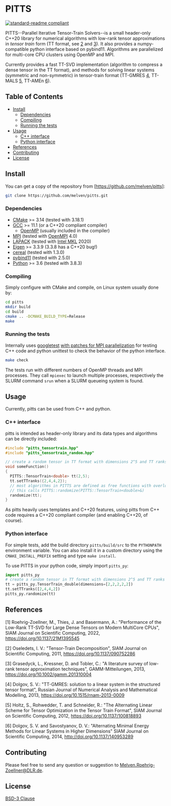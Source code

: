 # PITTS

[![standard-readme compliant](https://img.shields.io/badge/readme%20style-standard-brightgreen.svg?style=flat-square)](https://github.com/RichardLitt/standard-readme)

PITTS--Parallel Iterative Tensor-Train Solvers--is a small header-only C++20 library for numerical algorithms with low-rank tensor approximations in *tensor train* form (TT format, see [2](#references) and [3](#references)).
It also provides a numpy-compatible python interface based on pybind11. Algorithms are parallelized for multi-core CPU clusters using OpenMP and MPI.

Currently provides a fast TT-SVD implementation (algorithm to compress a dense tensor in the TT format), and methods for solving linear systems (symmetric and non-symmetric) in tensor-train format (TT-GMRES [4](#references), TT-MALS [5](#references), TT-AMEn [6](#references)).

## Table of Contents

- [Install](#install)
	- [Dependencies](#dependencies)
	- [Compiling](#compiling)
	- [Running the tests](#running-the-tests)
- [Usage](#usage)
	- [C++ interface](#c-interface)
	- [Python interface](#python-interface)
- [References](#references)
- [Contributing](#contributing)
- [License](#license)

## Install
You can get a copy of the repository from [https://github.com/melven/pitts]:

```sh
git clone https://github.com/melven/pitts.git
```

### Dependencies
* [CMake](https://cmake.org) >= 3.14 (tested with 3.18.1)
* [GCC](https://gcc.gnu.org) >= 11.1 (or a C++20 compliant compiler)
  * [OpenMP](https://www.openmp.org) (usually included in the compiler)
* [MPI](https://www.mpi-forum.org) (tested with [OpenMPI](https://open-mpi.org) 4.0)
* [LAPACK](http://www.netlib.org/lapack) (tested with [Intel MKL](https://software.intel.com/en-us/intel-mkl) 2020)
* [Eigen](https://eigen.tuxfamily.org) >= 3.3.9 (3.3.8 has a C++20 bug!)
* [cereal](https://uscilab.github.io/cereal) (tested with 1.3.0)
* [pybind11](https://github.com/pybind/pybind11) (tested with 2.5.0)
* [Python](https://www.python.org) >= 3.6 (tested with 3.8.3)

### Compiling
Simply configure with CMake and compile, on Linux system usually done by:

```sh
cd pitts
mkdir build
cd build
cmake .. -DCMAKE_BUILD_TYPE=Release
make
```

### Running the tests
Internally uses [googletest](https://github.com/google/googletest) [with patches for MPI parallelization](https://github.com/DLR-SC/googletest_mpi) for testing C++ code
and python unittest to check the behavior of the python interface.

```sh
make check
```

The tests run with different numbers of OpenMP threads and MPI processes.
They call `mpiexec` to launch multiple processes, respectively the SLURM command `srun` when a SLURM queueing system is found.

## Usage
Currently, pitts can be used from C++ and python.

### C++ interface
pitts is intended as header-only library and its data types and algorithms can be directly included:

```c++
#include "pitts_tensortrain.hpp"
#include "pitts_tensortrain_random.hpp"

// create a random tensor in TT format with dimensions 2^5 and TT ranks [2,4,4,2]
void someFunction()
{
  PITTS::TensorTrain<double> tt(2,5);
  tt.setTTranks({2,4,4,2});
  // most algorithms in PITTS are defined as free functions with overloads for different data types,
  // this calls PITTS::randomize(PITTS::TensorTrain<double>&)
  randomize(tt);
}
```

As pitts heavily uses templates and C++20 features, using pitts from C++ code requires a C++20 compliant compiler (and enabling C++20, of course).

### Python interface
For simple tests, add the build directory `pitts/build/src` to the `PYTHONPATH` environment variable.
You can also install it in a custom directory using the `CMAKE_INSTALL_PREFIX` setting and type `make install`.

To use PITTS in your python code, simply import `pitts_py`:

```python
import pitts_py
# create a random tensor in TT format with dimensions 2^5 and TT ranks [2,4,4,2]
tt = pitts_py.TensorTrain_double(dimensions=[2,2,2,2,2])
tt.setTTranks([2,4,4,2])
pitts_py.randomize(tt)
```

## References

[1] Roehrig-Zoellner, M., Thies, J. and Basermann, A.: "Performance of the Low-Rank TT-SVD for Large Dense Tensors on Modern MultiCore CPUs", SIAM Journal on Scientific Computing, 2022, https://doi.org/10.1137/21M1395545

[2] Oseledets, I. V.: "Tensor-Train Decomposition", SIAM Journal on Scientific Computing, 2011, https://doi.org/10.1137/090752286

[3] Grasedyck, L., Kressner, D. and Tobler, C.: "A literature survey of low-rank tensor approximation techniques", GAMM-Mitteilungen, 2013, https://doi.org/10.1002/gamm.201310004

[4] Dolgov, S. V.: "TT-GMRES: solution to a linear system in the structured tensor format", Russian Journal of Numerical Analysis and Mathematical Modelling, 2013, https://doi.org/10.1515/rnam-2013-0009

[5] Holtz, S., Rohwedder, T. and Schneider, R.: "The Alternating Linear Scheme for Tensor Optimization in the Tensor Train Format", SIAM Journal on Scientific Computing, 2012, https://doi.org/10.1137/100818893

[6] Dolgov, S. V. and Savostyanov, D. V.: "Alternating Minimal Energy Methods for Linear Systems in Higher Dimensions" SIAM Journal on Scientific Computing, 2014, http://doi.org/10.1137/140953289

## Contributing

Please feel free to send any question or suggestion to Melven.Roehrig-Zoellner@DLR.de.

## License

[BSD-3 Clause](LICENSE)
